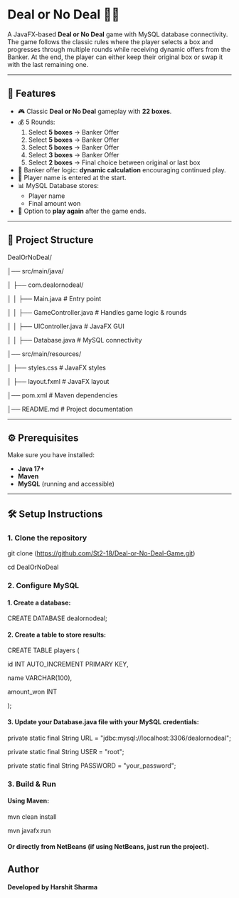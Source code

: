 # Deal or No Deal 🎲💼

A JavaFX-based **Deal or No Deal** game with MySQL database connectivity.  
The game follows the classic rules where the player selects a box and progresses through multiple rounds while receiving dynamic offers from the Banker. At the end, the player can either keep their original box or swap it with the last remaining one.

---

## 📌 Features

- 🎮 Classic **Deal or No Deal** gameplay with **22 boxes**.
- 💰 5 Rounds:
  1. Select **5 boxes** → Banker Offer
  2. Select **5 boxes** → Banker Offer
  3. Select **5 boxes** → Banker Offer
  4. Select **3 boxes** → Banker Offer
  5. Select **2 boxes** → Final choice between original or last box
- 🏦 Banker offer logic: **dynamic calculation** encouraging continued play.
- 👤 Player name is entered at the start.
- 📊 MySQL Database stores:
  - Player name
  - Final amount won
- 🔁 Option to **play again** after the game ends.

---

## 📂 Project Structure

DealOrNoDeal/

│── src/main/java/

│ ├── com.dealornodeal/

│ │ ├── Main.java # Entry point

│ │ ├── GameController.java # Handles game logic & rounds

│ │ ├── UIController.java # JavaFX GUI

│ │ ├── Database.java # MySQL connectivity

│── src/main/resources/

│ ├── styles.css # JavaFX styles

│ ├── layout.fxml # JavaFX layout

│── pom.xml # Maven dependencies

│── README.md # Project documentation


---

## ⚙️ Prerequisites

Make sure you have installed:

- **Java 17+**
- **Maven**
- **MySQL** (running and accessible)

---

## 🛠️ Setup Instructions

### 1. Clone the repository

git clone (https://github.com/St2-18/Deal-or-No-Deal-Game.git)

cd DealOrNoDeal

### 2. Configure MySQL

#### 1. Create a database:

CREATE DATABASE dealornodeal;

#### 2. Create a table to store results:

CREATE TABLE players (

id INT AUTO_INCREMENT PRIMARY KEY,

name VARCHAR(100),

amount_won INT

);

#### 3. Update your Database.java file with your MySQL credentials:

private static final String URL = "jdbc:mysql://localhost:3306/dealornodeal";

private static final String USER = "root";

private static final String PASSWORD = "your_password";

### 3. Build & Run

#### Using Maven:

mvn clean install

mvn javafx:run

#### Or directly from NetBeans (if using NetBeans, just run the project).

## Author

#### Developed by Harshit Sharma
